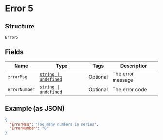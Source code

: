 
# Error 5

## Structure

`Error5`

## Fields

| Name | Type | Tags | Description |
|  --- | --- | --- | --- |
| `errorMsg` | [`string \| undefined`](../../doc/models/string-enum.md) | Optional | The error message |
| `errorNumber` | [`string \| undefined`](../../doc/models/string-enum.md) | Optional | The error code |

## Example (as JSON)

```json
{
  "ErrorMsg": "Too many numbers in series",
  "ErrorNumber": "8"
}
```

